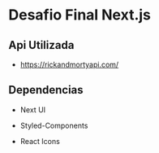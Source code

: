 # Desafio Final Next.js

## Api Utilizada

- https://rickandmortyapi.com/

## Dependencias

- Next UI

- Styled-Components

- React Icons



